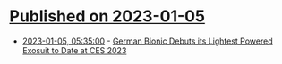 # [Published on 2023-01-05](index.md)

* [2023-01-05, 05:35:00](https://soylentnews.org/article.pl?sid=23/01/04/0426252&from=rss) - [German Bionic Debuts its Lightest Powered Exosuit to Date at CES 2023](https://soylentnews.org/article.pl?sid=23/01/04/0426252&from=rss)
